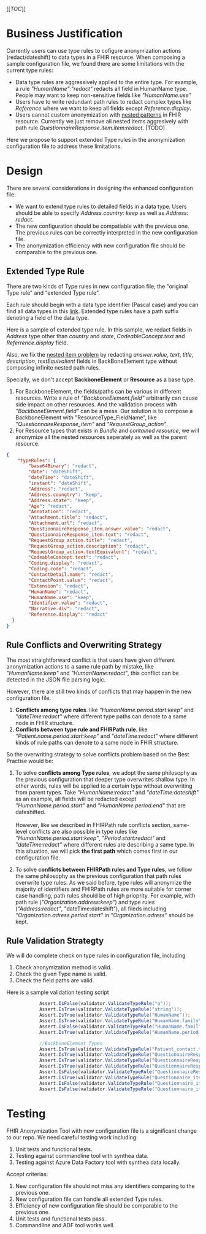 [[_TOC_]]

# Business Justification
Currently users can use type rules to cofigure anonymization actions (redact/dateshift) to data types in a FHIR resource.
When composing a sample configuration file, we found there are some limitations with the current type rules:
* Data type rules are aggressively applied to the entire type. For example, a rule *"HumanName":"redact"* redacts all field in HumanName type. People may want to keep non-sensitive fields like *"HumanName.use"*
* Users have to write redundant path rules to redact complex types like *Reference* where we want to keep all fields except *Reference.display*.
* Users cannot custom anonymization with [nested patterns](https://microsofthealth.visualstudio.com/Health/_workitems/edit/72536/) in FHIR resource. Currently we just remove all nested items aggresively with path rule *QuestionnaireResponse.item.item:redact*. [TODO]

Here we propose to support extended Type rules in the anonymization configuration file to address these limitations.

# Design
There are several considerations in designing the enhanced configuration file:
* We want to extend type rules to detailed fields in a data type. Users should be able to specify *Address.country: keep* as well as *Address: redact*.
* The new configuration should be compatiable with the previous one. The previous rules can be correctly interpreted in the new configuration file. 
* The anonymization efficiency with new configuration file should be comparable to the previous one.

## Extended Type Rule
There are two kinds of Type rules in new configuration file, the "original Type rule" and "extended Type rule". 

Each rule should begin with a data type identifier (Pascal case) and you can find all data types in this [link](http://hl7.org/fhir/R4/datatypes.html).
Extended type rules have a path suffix denoting a field of the data type. 

Here is a sample of extended type rule. In this sample, we redact fields in *Address* type other than *country* and *state*, *CodeableConcept.text* and *Referrence.display* field.

Also, we fix the [nested item problem](https://microsofthealth.visualstudio.com/Health/_workitems/edit/72536/) by redacting *answer.value*, *text*, *title*, *description*, *textEquivalient* fields in BackBoneElement type without composing infinite nested path rules. 

Specially, we don't accept **BackboneElement** or **Resource** as a base type.
1. For BackboneElement, the fields/paths can be various in different resources. Write a rule of *"BackboneElement.field"* arbitrarily can cause side impact on other resources. And the validation process with *"BackboneElement.field"* can be a mess. Our solution is to compose a BackboneElement with "ResourceType_FieldName", like *"QuestionnaireResponse_item"* and *"RequestGroup_action"*.
2. For Resource types that exists in *Bundle* and *contained resource*, we will anonymize all the nested resources seperately as well as the parent resource. 
```json
{
    "typeRules": {
        "base64Binary": "redact",
        "date": "dateShift",
        "dateTime": "dateShift",
        "instant": "dateShift",
        "Address": "redact",
        "Address.coungtry": "keep",
        "Address.state": "keep",
        "Age": "redact",
        "Annotation": "redact",
        "Attachment.title": "redact",
        "Attachment.url": "redact",
        "QuestionnaireResponse_item.answer.value": "redact",
        "QuestionnaireResponse_item.text": "redact",
        "RequestGroup_action.title": "redact",
        "RequestGroup_action.description": "redact",
        "RequestGroup_action.textEquivalent": "redact",
        "CodeableConcept.text": "redact",
        "Coding.display": "redact",
        "Coding.code": "redact",
        "ContactDetail.name": "redact",
        "ContactPoint.value": "redact",
        "Extension": "redact",
        "HumanName": "redact",
        "HumanName.use": "keep",
        "Identifier.value": "redact",
        "Narrative.div": "redact",
        "Reference.display": "redact"
  }
}
```

## Rule Conflicts and Overwriting Strategy
The most straightforward conflict is that users have given different anonymization actions to a same rule path by mistake, like *"HumanName:keep"* and *"HumanName:redact"*,
this conflict can be detected in the JSON file parsing logic.

However, there are still two kinds of conflicts that may happen in the new configuration file.
1. **Conflicts among type rules**. like *"HumanName.period.start:keep"* and *"dateTime:redact"* where different type paths can denote to a same node in FHIR structure.
2. **Conflicts between type rule and FHIRPath rule**. like *"Patient.name.period.start:keep"* and *"dateTime:redact"* where different kinds of rule paths can denote to a same node in FHIR structure.

So the overwriting strategy to solve conflicts problem based on the Best Practise would be:

1. To solve **conflicts among Type rules**, we adopt the same philosophy as the previous configuration that deeper type overwrites shallow type. In other words, rules will be applied to a certain type without overwriting from parent types. Take *"HumanName:redact"* and *"dateTime:dateshift"* as an example, all fields will be redacted except *"HumanName.period.start"* and *"HumanName.period.end"* that are dateshifted.  <br/><br/>
However, like we described in FHIRPath rule conflicts section, same-level conflicts are also possible in type rules like *"HumanName.period.start:keep"*, *"Period.start:redact"* and *"dateTime:redact"* where different rules are describing a same type. In this situation, we will pick **the first path** which comes first in our configuration file.

2. To solve **conflicts between FHIRPath rules and Type rules**, we follow the same philosophy as the previous configuration that path rules overwrite type rules. As we said before, type rules will anonymize the majority of identifiers and FHIRPath rules are more suitable for corner case handling, path rules should be of high prioprity. For example, with path rule (*"Organization.address:keep"*) and type rules (*"Address:redact"*, "dateTime:dateshift"), all fileds including *"Organization.adress.period.start"* in *"Organization.adress"* should be kept.

## Rule Validation Strategty
We will do complete check on type rules in configuration file, including
1. Check anonymization method is valid.
2. Check the given Type name is valid.
3. Check the field paths are valid.

Here is a sample validation testing script
```csharp
            Assert.IsFalse(validator.ValidateTypeRule("a"));
            Assert.IsTrue(validator.ValidateTypeRule("string"));
            Assert.IsTrue(validator.ValidateTypeRule("HumanName"));
            Assert.IsTrue(validator.ValidateTypeRule("HumanName.family"));
            Assert.IsFalse(validator.ValidateTypeRule("HumanName.famil"));
            Assert.IsTrue(validator.ValidateTypeRule("HumanName.period.start"));

            //BackboneElement Types
            Assert.IsTrue(validator.ValidateTypeRule("Patient_contact.telecom.use"));
            Assert.IsTrue(validator.ValidateTypeRule("QuestionnaireResponse_item.text"));
            Assert.IsTrue(validator.ValidateTypeRule("QuestionnaireResponse_item.answer"));
            Assert.IsTrue(validator.ValidateTypeRule("QuestionnaireResponse_item.answer.value"));
            Assert.IsFalse(validator.ValidateTypeRule("QuestionnaireResponse_item.prefix"));
            Assert.IsTrue(validator.ValidateTypeRule("Questionnaire_item.prefix"));
            Assert.IsFalse(validator.ValidateTypeRule("Questionnaire_item.answer"));
            Assert.IsFalse(validator.ValidateTypeRule("Questionnaire_item.answer2"));
```

# Testing
FHIR Anonymization Tool with new configuration file is a significant change to our repo. We need careful testing work including:
1. Unit tests and functional tests.
2. Testing against commandline tool with synthea data.
2. Testing against Azure Data Factory tool with synthea data locally.

Accept criterias:
1. New configuration file should not miss any identifiers comparing to the previous one.
2. New configuration file can handle all extended Type rules.
3. Efficiency of new configuration file should be comparable to the previous one.
4. Unit tests and functional tests pass.
5. Commandline and ADF tool works well.
